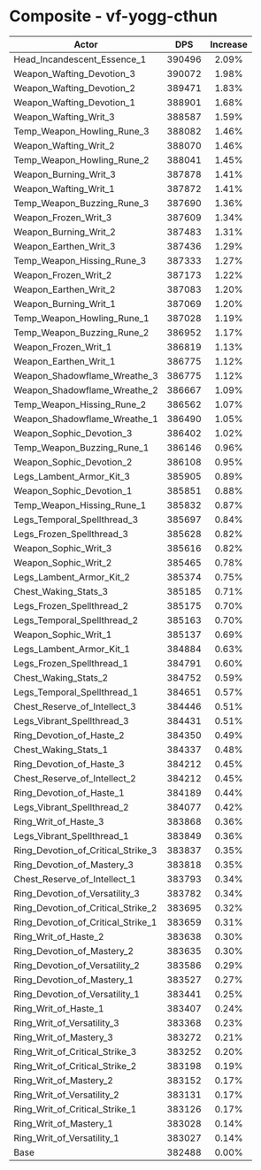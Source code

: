 # Composite - vf-yogg-cthun
| Actor | DPS | Increase |
|---|:---:|:---:|
|Head_Incandescent_Essence_1|390496|2.09%|
|Weapon_Wafting_Devotion_3|390072|1.98%|
|Weapon_Wafting_Devotion_2|389471|1.83%|
|Weapon_Wafting_Devotion_1|388901|1.68%|
|Weapon_Wafting_Writ_3|388587|1.59%|
|Temp_Weapon_Howling_Rune_3|388082|1.46%|
|Weapon_Wafting_Writ_2|388070|1.46%|
|Temp_Weapon_Howling_Rune_2|388041|1.45%|
|Weapon_Burning_Writ_3|387878|1.41%|
|Weapon_Wafting_Writ_1|387872|1.41%|
|Temp_Weapon_Buzzing_Rune_3|387690|1.36%|
|Weapon_Frozen_Writ_3|387609|1.34%|
|Weapon_Burning_Writ_2|387483|1.31%|
|Weapon_Earthen_Writ_3|387436|1.29%|
|Temp_Weapon_Hissing_Rune_3|387333|1.27%|
|Weapon_Frozen_Writ_2|387173|1.22%|
|Weapon_Earthen_Writ_2|387083|1.20%|
|Weapon_Burning_Writ_1|387069|1.20%|
|Temp_Weapon_Howling_Rune_1|387028|1.19%|
|Temp_Weapon_Buzzing_Rune_2|386952|1.17%|
|Weapon_Frozen_Writ_1|386819|1.13%|
|Weapon_Earthen_Writ_1|386775|1.12%|
|Weapon_Shadowflame_Wreathe_3|386775|1.12%|
|Weapon_Shadowflame_Wreathe_2|386667|1.09%|
|Temp_Weapon_Hissing_Rune_2|386562|1.07%|
|Weapon_Shadowflame_Wreathe_1|386490|1.05%|
|Weapon_Sophic_Devotion_3|386402|1.02%|
|Temp_Weapon_Buzzing_Rune_1|386146|0.96%|
|Weapon_Sophic_Devotion_2|386108|0.95%|
|Legs_Lambent_Armor_Kit_3|385905|0.89%|
|Weapon_Sophic_Devotion_1|385851|0.88%|
|Temp_Weapon_Hissing_Rune_1|385832|0.87%|
|Legs_Temporal_Spellthread_3|385697|0.84%|
|Legs_Frozen_Spellthread_3|385628|0.82%|
|Weapon_Sophic_Writ_3|385616|0.82%|
|Weapon_Sophic_Writ_2|385465|0.78%|
|Legs_Lambent_Armor_Kit_2|385374|0.75%|
|Chest_Waking_Stats_3|385185|0.71%|
|Legs_Frozen_Spellthread_2|385175|0.70%|
|Legs_Temporal_Spellthread_2|385163|0.70%|
|Weapon_Sophic_Writ_1|385137|0.69%|
|Legs_Lambent_Armor_Kit_1|384884|0.63%|
|Legs_Frozen_Spellthread_1|384791|0.60%|
|Chest_Waking_Stats_2|384752|0.59%|
|Legs_Temporal_Spellthread_1|384651|0.57%|
|Chest_Reserve_of_Intellect_3|384446|0.51%|
|Legs_Vibrant_Spellthread_3|384431|0.51%|
|Ring_Devotion_of_Haste_2|384350|0.49%|
|Chest_Waking_Stats_1|384337|0.48%|
|Ring_Devotion_of_Haste_3|384212|0.45%|
|Chest_Reserve_of_Intellect_2|384212|0.45%|
|Ring_Devotion_of_Haste_1|384189|0.44%|
|Legs_Vibrant_Spellthread_2|384077|0.42%|
|Ring_Writ_of_Haste_3|383868|0.36%|
|Legs_Vibrant_Spellthread_1|383849|0.36%|
|Ring_Devotion_of_Critical_Strike_3|383837|0.35%|
|Ring_Devotion_of_Mastery_3|383818|0.35%|
|Chest_Reserve_of_Intellect_1|383793|0.34%|
|Ring_Devotion_of_Versatility_3|383782|0.34%|
|Ring_Devotion_of_Critical_Strike_2|383695|0.32%|
|Ring_Devotion_of_Critical_Strike_1|383659|0.31%|
|Ring_Writ_of_Haste_2|383638|0.30%|
|Ring_Devotion_of_Mastery_2|383635|0.30%|
|Ring_Devotion_of_Versatility_2|383586|0.29%|
|Ring_Devotion_of_Mastery_1|383527|0.27%|
|Ring_Devotion_of_Versatility_1|383441|0.25%|
|Ring_Writ_of_Haste_1|383407|0.24%|
|Ring_Writ_of_Versatility_3|383368|0.23%|
|Ring_Writ_of_Mastery_3|383272|0.21%|
|Ring_Writ_of_Critical_Strike_3|383252|0.20%|
|Ring_Writ_of_Critical_Strike_2|383198|0.19%|
|Ring_Writ_of_Mastery_2|383152|0.17%|
|Ring_Writ_of_Versatility_2|383131|0.17%|
|Ring_Writ_of_Critical_Strike_1|383126|0.17%|
|Ring_Writ_of_Mastery_1|383028|0.14%|
|Ring_Writ_of_Versatility_1|383027|0.14%|
|Base|382488|0.00%|
